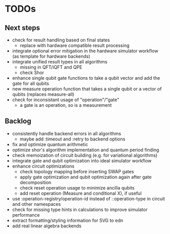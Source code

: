 # TODOs

## Next steps
* check for result handling based on final states
  * replace with hardware compatible result processing
* integrate optional error mitigation in the hardware simulator workflow (as template for hardware backends)
* integrate unified result types in all algorithms
  * missing in QFT/iQFT and QPE
  * check Shor
* enhance single qubit gate functions to take a qubit vector and add the gate for all qubits
* new measure operation function that takes a single qubit or a vector of qubits (replaces measure-all)
* check for inconsistant usage of "operation"/"gate"
  * a gate is an operation, so is a measurement

## Backlog
* consistently handle backend errors in all algorithms
  * maybe add :timeout and :retry to backend options
* fix and optimize quantum arithmetic
* optimize shor's algorithm implementation and quantum period finding
* check memoization of circuit building (e.g. for variational algorithms)
* integrate gate and qubit optimization into ideal simulator workflow
* enhance circuit optimizations
  * check topology mapping before inserting SWAP gates
  * apply gate optimization and qubit optimization again after gate decomposition
  * check reset operation usage to minimize ancilla qubits
  * add reset operation (Measure and conditional X), if useful
* use :operation-registry/operation-id instead of ::operation-type in circuit and other namespaces
* check for missing type hints in calculations to improve simulator performance
* extract formatting/styling information for SVG to edn
* add real linear algebra backends
